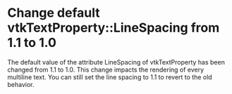 # Change default vtkTextProperty::LineSpacing from 1.1 to 1.0

The default value of the attribute LineSpacing of vtkTextProperty has been changed from
1.1 to 1.0. This change impacts the rendering of every multiline text. You can still set the line
spacing to 1.1 to revert to the old behavior.

